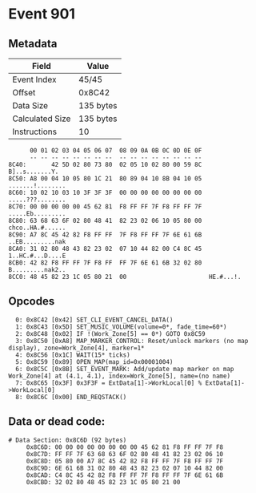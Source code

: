 # Event 901

## Metadata

| Field           | Value     |
|-----------------|-----------|
| Event Index     | 45/45     |
| Offset          | 0x8C42    |
| Data Size       | 135 bytes |
| Calculated Size | 135 bytes |
| Instructions    | 10        |

```
      00 01 02 03 04 05 06 07  08 09 0A 0B 0C 0D 0E 0F
      -- -- -- -- -- -- -- --  -- -- -- -- -- -- -- --
8C40:       42 5D 02 80 73 80  02 05 10 02 80 00 59 8C    B]..s.......Y.
8C50: A8 00 04 10 05 80 1C 21  80 89 04 10 8B 04 10 05  .......!........
8C60: 10 02 10 03 10 3F 3F 3F  00 00 00 00 00 00 00 00  .....???........
8C70: 00 00 00 00 00 45 62 81  F8 FF FF 7F F8 FF FF 7F  .....Eb.........
8C80: 63 68 63 6F 02 80 48 41  82 23 02 06 10 05 80 00  chco..HA.#......
8C90: A7 8C 45 42 82 F8 FF FF  7F F8 FF FF 7F 6E 61 6B  ..EB.........nak
8CA0: 31 02 80 48 43 82 23 02  07 10 44 82 00 C4 8C 45  1..HC.#...D....E
8CB0: 42 82 F8 FF FF 7F F8 FF  FF 7F 6E 61 6B 32 02 80  B.........nak2..
8CC0: 48 45 82 23 1C 05 80 21  00                       HE.#...!.       
```

## Opcodes

```
  0: 0x8C42 [0x42] SET_CLI_EVENT_CANCEL_DATA()
  1: 0x8C43 [0x5D] SET_MUSIC_VOLUME(volume=0*, fade_time=60*)
  2: 0x8C48 [0x02] IF !(Work_Zone[5] == 0*) GOTO 0x8C59
  3: 0x8C50 [0xA8] MAP_MARKER_CONTROL: Reset/unlock markers (no map display), zone=Work_Zone[4], marker=1*
  4: 0x8C56 [0x1C] WAIT(15* ticks)
  5: 0x8C59 [0x89] OPEN_MAP(map_id=0x00001004)
  6: 0x8C5C [0x8B] SET_EVENT_MARK: Add/update map marker on map Work_Zone[4] at (4.1, 4.1), index=Work_Zone[5], name=(no name)
  7: 0x8C65 [0x3F] 0x3F3F = ExtData[1]->WorkLocal[0] % ExtData[1]->WorkLocal[0]
  8: 0x8C6C [0x00] END_REQSTACK()
```

## Data or dead code:

```
# Data Section: 0x8C6D (92 bytes)
     0x8C6D: 00 00 00 00 00 00 00 00 45 62 81 F8 FF FF 7F F8
     0x8C7D: FF FF 7F 63 68 63 6F 02 80 48 41 82 23 02 06 10
     0x8C8D: 05 80 00 A7 8C 45 42 82 F8 FF FF 7F F8 FF FF 7F
     0x8C9D: 6E 61 6B 31 02 80 48 43 82 23 02 07 10 44 82 00
     0x8CAD: C4 8C 45 42 82 F8 FF FF 7F F8 FF FF 7F 6E 61 6B
     0x8CBD: 32 02 80 48 45 82 23 1C 05 80 21 00
```